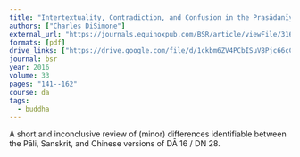```yaml
---
title: "Intertextuality, Contradiction, and Confusion in the Prasādanīya-sūtra, Sampasādanīya-sutta, and 自歡喜經 (Zì huānxǐ jīng)"
authors: ["Charles DiSimone"]
external_url: "https://journals.equinoxpub.com/BSR/article/viewFile/31644/pdf_1"
formats: [pdf]
drive_links: ["https://drive.google.com/file/d/1ckbm6ZV4PCbISuV8Pjc66cC5kIJzlZhI/view?usp=drivesdk"]
journal: bsr
year: 2016
volume: 33
pages: "141--162"
course: da
tags:
  - buddha
---
```


A short and inconclusive review of (minor) differences identifiable between the Pāli, Sanskrit, and Chinese versions of DĀ 16 / DN 28.


